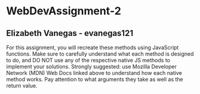 # WebDevAssignment-2

## Elizabeth Vanegas - evanegas121

For this assignment, you will recreate these methods using JavaScript functions. Make sure to carefully understand what each method is designed to do, and DO NOT use any of the respective native JS methods to implement your solutions. Strongly suggested: use Mozilla Developer Network (MDN) Web Docs linked above to understand how each native method works. Pay attention to what arguments they take as well as the return value.  


